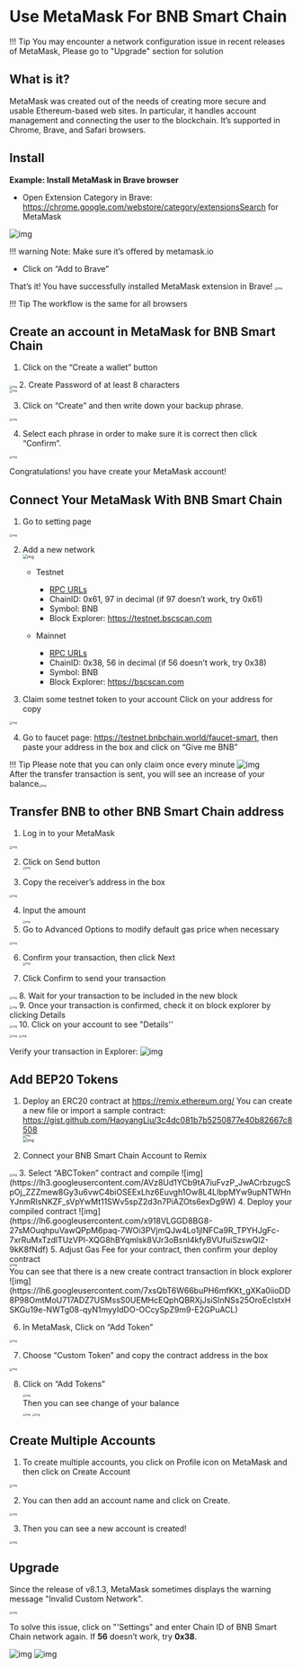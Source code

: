 # Use MetaMask For BNB Smart Chain


!!! Tip
    You may encounter a network configuration issue in recent releases of MetaMask, Please go to "Upgrade" section for solution


## What is it?

MetaMask was created out of the needs of creating more secure and usable Ethereum-based web sites. In particular, it handles account management and connecting the user to the blockchain.
It’s supported in Chrome, Brave, and Safari browsers.
## Install

**Example: Install MetaMask in Brave browser**

* Open Extension Category in Brave: https://chrome.google.com/webstore/category/extensionsSearch for MetaMask

![img](https://lh5.googleusercontent.com/JMX8XXKQLkARgzfJUsPDrW8VCTUuP0xsUcqRELilEUr7owNdb5lC1mtAFd8KwbBHKnSRf-T9Df50Yh9Cw88ni5w9bmTIKOqvNWkVpgD1NzU36hDpBRLivqCP1tmZXWhcj41cR3Ly)

!!! warning
    Note: Make sure it’s offered by metamask.io

* Click on “Add to Brave”

That’s it! You have successfully installed MetaMask extension in Brave!
<img src="https://lh5.googleusercontent.com/1Xct4vmkSVmPfqznMI4mEa_icigbKVQ0WeVftXE8MOjvk3kW9HJrdIDEoeTi8ARlv6rrlLHmtbhleMFuVmlf5NjIbluOBSQUgLU-HGAg518plJsdap5XXpNupZVCjiFZBaOsO4Ad" alt="img" style="zoom:33%;" />

!!! Tip
    The workflow is the same for all browsers

## Create an account in MetaMask for BNB Smart Chain

1. Click on the “Create a wallet” button

<img src="https://lh5.googleusercontent.com/Tnz34GivDYUUsCfoi4GZvJ-XXcACX2m5BamPzlQZ7nI71XBVrYYoCv-Kot4E24QHz3P3tzt31O9OeeV-Lbtn_ZrvYGNpp-GWIMWN82MdPslljJZMCwkfPM8SmsBGWL7bFcPTKWG-" alt="img" style="zoom:33%;" />
2. Create Password of at least 8 characters</br>
<img src="https://lh6.googleusercontent.com/q2Yq_dtl38CD2V41amALyCSr2IjrLeEYgpEQh1LKrI7iVWjzkWse0FdLPNlCb_qqjR6mI3vfkKxYgHemCBgHLkEPwPErBXb0ioGxC0GGEzGyh_JYz8kL3MukPll-xhgMpjZmDNXp" alt="img" style="zoom:33%;" />

3. Click on “Create” and then write down your backup phrase.

<img src="https://lh5.googleusercontent.com/hluBiNbCN4-8J31jX_5j2OqoNZZxb1WoApMr8RnxQ68FswgpD5D0WCZLb01nMVxDR57k-7WlDndvHEIgpB9pVHCr6O9KgenSPG6ayZrZ3D2wtZuWfTiu5Pbi_mDM19414i5FUDl4" alt="img" style="zoom:33%;" />

4. Select each phrase in order to make sure it is correct then click “Confirm”.

<img src="https://lh5.googleusercontent.com/rokxHmh0CZCjyIQqrngQm7qfEGRXbBvHoHuiZHvAon4_k0DLirngnQKqzucSJfrGdyVf-42IhwtDhz2C4PLm4dUjWH3rMrOTPqNC0kUYMSQEflF1ltbGwtiAYFQoxvyKfcNFGJCj" alt="img" style="zoom:33%;" />

Congratulations! you have create your MetaMask account!

## Connect Your MetaMask With BNB Smart Chain

1. Go to setting page</br>

<img src="https://lh5.googleusercontent.com/NqWPIv1MrMJ-W2wDKjxtdxcdFhDwiqhsZ6G6MY6FQnhxPTCCPfPHBJ59vBl1ddxpbfV11ufETWAolV1s9YjCYHPeJCKW1S-sr8gfjcFt3swXM-p3IgafNBqPZ86DvThK-I9gKbrw" alt="img" style="zoom:33%;" />

2. Add a new network</br><img src="https://lh5.googleusercontent.com/wRHX351ldc2PWT1wXE6U1NYyUkaEmVHVoA0Ex4LKz51prqRgwJcBCs2DhL0lQ3PVmE7Sv2dE02ReXcHlXNaf0lczFZtFl5htOtAzUYkDzu5eySe7y4wpcMaCzY6GaHv6NCXM1qZQ" alt="img" style="zoom:50%;" /></br>

      * Testnet
        * [RPC URLs](../developer/rpc.md)
        * ChainID: 0x61, 97 in decimal (if 97 doesn’t work, try 0x61)
        * Symbol: BNB
        * Block Explorer: https://testnet.bscscan.com

      * Mainnet
        * [RPC URLs](../developer/rpc.md)
        * ChainID: 0x38, 56 in decimal (if 56 doesn’t work, try 0x38)
        * Symbol: BNB
        * Block Explorer: https://bscscan.com

3. Claim some testnet token to your account
Click on your address for copy
<img src="https://lh3.googleusercontent.com/3-6iXj8gVhTYrhzkDHcRBWOMvkkfUwm2W8aDssNTZ5bFqCsjq1BlY-nhCJDZWwT8kx-9URnQur1JxmAot-3Nu1lhypqVM068MovqDlv-oXPDJtz4PwsNTYGM3TZM_F5uRlnUwrP3" alt="img" style="zoom:33%;" />

4. Go to faucet page: https://testnet.bnbchain.world/faucet-smart, then paste your address in the box and click on “Give me BNB”

!!! Tip
    Please note that you can only claim once every minute
![img](https://lh6.googleusercontent.com/DqxU17JcP9iW5f1yUujY5S8w2m32yv00jrQgJJ0vp_OptrNwCWotbb1_X7msseR72OpXSj8fxbLXhWZgpVEtaMJ_STof2D2mZcGsl6Qh4-KWJH8LsYu97SXySMToDnx15qS4po5z)</br>
After the transfer transaction is sent, you will see an increase of your balance<img src="https://lh6.googleusercontent.com/Azy6npo0J6hrV_H_X2-IfVcYHE7U6vaMEh2_GPnVb_5oKZSy9Qqa43QYlzEZlmgcJHnMYbyAvyFNJ16Opcn4xbNRO_6Z11Gnl0eePqOkwOfgOptGT0H9gWG2uepkRaHlYsOZ1w4b" alt="img" style="zoom:33%;" />

## Transfer BNB to other BNB Smart Chain address

1. Log in to your MetaMask</br>
<img src="https://lh3.googleusercontent.com/7HKZWIzMtfolKrO42OI6Zw3XCUj4CjKo15mXT8n_B3J6CC4Po3nDK59ORv2qvgL_G84I_JOYrnp3oNXcfSO3u0IsXBo4vvB3CpaberJ86ORb9_02campWQOyBr-Y07yYPI68qR85" alt="img" style="zoom: 33%;" />

2. Click on Send button</br><img src="https://lh6.googleusercontent.com/uLiVRN4qJW3DOxgq3zM-f5JFrZRe22ipiPOQq72IgEY4YlN6gUyJiJoWPO7cJTyblU9OtWtrkRJFe4XPLcMZk2Z06M75PnA1Ql9pw2CLUL1m1PZkhDOW3lJMlvUiAe4hDUwuwKTu" alt="img" style="zoom:33%;" />

3. Copy the receiver’s address in the box</br>
<img src="https://lh6.googleusercontent.com/m6RLRP6FeCy63skJ5KP6Qx94a9lzz1fLRuxpW1hf2FP932EpG7QjRaxmVNwFm4tYMp9OQvAf_xSqlO0XR-zVz5a5YXn6S7T1hprdg4n51YqjcX1jjlh-O5mw9EIjiPbiLDvs2goG" alt="img" style="zoom:33%;" />

4. Input the amount</br><img src="https://lh3.googleusercontent.com/Pg1DZtsQJuyWbYtZ4kwgpLeJ72jmQ30CYQWJ7YjclMjKEFaw4DZnMmM8Wzusf2p7dVwyNvcFagZulQXKTv1NAnbYR5CqvIaKWrBBRz85q94EkXev9gBa-CLtUazU-IWpZSRw6OfW" alt="img" style="zoom:33%;" />
5. Go to Advanced Options to modify default gas price when necessary </br>
<img src="https://lh6.googleusercontent.com/ffcVo2g2uczLTxksHa0wsZamfdPqtFWjsixSyQQPwWESztE1-didrWM8hdwhGCNOuf2qgmAujKywpB8Xr8ENd_awP8bVLoOjkzVrLhZnxOrperDAYd1fNJtS9_6_88cS2vDa-dGS" alt="img" style="zoom:33%;" />

6. Confirm your transaction, then click Next</br><img src="https://lh4.googleusercontent.com/vEK49MvskI51rOeENZsdh3hkdLWDCIGnPXdUAgIvcnMubfKGuyEvbcpBDDNCtxOyAKYDcQqerxpQae4WWuuTOhOYbHZWPRfJUZSwubYtejvDeLcYpLYOCU9pf7UexaOOC3ctP1fe" alt="img" style="zoom:33%;" />

7. Click Confirm to send your transaction</br>
<img src="https://lh6.googleusercontent.com/6zke1TXCT9l8uzT1RkUbOFyijv2xR8GwXVqNhVN1KRVzAONn-5h-jG0ffxxDWrXXPgbyJzpiAHUU56ADomzmac_Tkpt_zx2LGTpDrobcZDE-_Z8vF-IVgxPNW3cQIj-x8dfkeEQ2" alt="img" style="zoom:33%;" />
8. Wait for your transaction to be included in the new block</br>
<img src="https://lh5.googleusercontent.com/1QcOjIgBnGMPpA-b_RDi5T40ZL8uXlmjTVMpWFN-GOZHM14FQm7EEbIqKYZmv5F7f6P4dInjhvOScQ82Fo_qMMzp2ocXrBwL9zIXb4rnxtacSzQdAoBdBwBH8ckevoG-cuHdiGiu" alt="img" style="zoom:33%;" />
9. Once your transaction is confirmed, check it on block explorer by clicking Details </br>
  <img src="https://lh3.googleusercontent.com/QuX2cP0ZnhqnCY5xVOlodwRo1bEF126gM7XgjzLAZK2ZWlMa7z48dX-4rgC2nuiHC9-EOby69BuN-ANQtEQyL3JhnJm2KsAxAUbsEnlOK_5Wnj2Ir-J5CHC9TR8MN4bqYthY2BfB" alt="img" style="zoom:33%;" />
  10. Click on your account to see "Details''</br>
  <img src="https://lh3.googleusercontent.com/Ssn6x6ZcRHS1V-LuI1D7eRIjPgxQF1SxlUKxQuJ5NcpPkf77XVTC-tEEWmqkxS9esWOsaQo0Qw93I7_rX6M6_qmjlm_HGqLuCNL-fuDPDTKYHXObCGcb7xCL2kRI6uideSBdny_0" alt="img" style="zoom:33%;" />		      					<img src="https://lh4.googleusercontent.com/OrKkETdaAMyuqWFsaoh6ngdkS735NgR8pIYJYoXMflrGulBSQp3Z8tl3Ttugd2CftF4eHVBJFUV4KKPjbpMCQZ9qtOi10w81g08suXC9ukN4EQpwQEESXv4BwhsvjKiXquzHVngZ" alt="img" style="zoom:33%;" />

Verify your transaction in Explorer:
![img](https://lh4.googleusercontent.com/BOOwJeG2f0LYGZrud8rtD4fyGTMXWZO_EVcHE8Iiwo3VWHGCDPll6lEtp-aquCG6A_naVQbhYoHZm-mkSf0PIQdKjlyYzC-OXkHIncvryftHbSRjQxq0rg7CaORFskxSs2zhzDKG)

## Add BEP20 Tokens
1. Deploy an ERC20 contract at https://remix.ethereum.org/
You can create a new file or import a sample contract: <https://gist.github.com/HaoyangLiu/3c4dc081b7b5250877e40b82667c8508></br>
<img src="https://lh4.googleusercontent.com/Kzs4VR0Xq8JPnRUKasYl01i0bllJNPcTLjhDpzKAHrzsHUm3789-sXs3m0UQZxjk8E4MOugCdga2_7JemvdGcxl_yqhK1Jc4vRan6ZxCo8CUv2BxmIrBPsTcBMEsNrHqfNpkxyU2" alt="img" style="zoom:33%;" /></br><img src="https://lh5.googleusercontent.com/Jgip5Dl46QEEiDo1Gpy9Oc4tuPhqyV9QTwI_72PmJOTG8Fd2K_6BG5K8X-U_OvE2u6fjfXUKvVuxL-hITWweD2aX5GUP4nggR4qwTILRdXyM1tZDSxcYf1DDc0PmQYJK5D24WSVC" alt="img" style="zoom:50%;" />

2. Connect your BNB Smart Chain Account to Remix</br>
<img src="https://lh4.googleusercontent.com/ZxPg5aaTnSArl6j0z5twRbJTRuN7S7IlkFFWL1gkai1EoHDYXTdHJvqL2iREmEIq5c4ERY2BN3Sf180fE77ti8-6BoWGrCV7G68SV9a2HTVYmM7rONn7ARZHVMwnzSXGQmliIT32" alt="img" style="zoom:33%;" />
3. Select “ABCToken” contract and compile
![img](https://lh3.googleusercontent.com/AVz8Ud1YCb9tA7iuFvzP_JwACrbzugcSpOj_ZZZmew8Gy3u6vwC4biOSEExLhz6Euvgh1Ow8L4LIbpMYw9upNTWHnYJnmRlsNKZF_sVpYwMt11SWv5spZ2d3n7PiAZOts6exDg9W)
4. Deploy your compiled contract
![img](https://lh6.googleusercontent.com/x918VLGGD8BG8-27sMOuqhpuVawQPpM6paq-7WOi3PVjmQJw4Lo1jlNFCa9R_TPYHJgFc-7xrRuMxTzdlTUzVPl-XQG8hBYqmlsk8VJr3oBsnI4kfyBVUfuiSzswQl2-9kK8fNdf)
5. Adjust Gas Fee for your contract, then confirm your deploy contract</br>
<img src="https://lh5.googleusercontent.com/ciF5AVMG8DziCOjktsUAPdPlEgaqsrBOfLc0cYtYX1kWm1GgKNNmSLKqWuR628sQKU4iKXyE1mIT2h2ownM3POMUu6tdMuFUebmYVLy2d54l6j30yJrGr6ymX_tlQHDTWjKIgzCx" alt="img" style="zoom:33%;" /></br>
You can see that there is a new create contract transaction in block explorer
![img](https://lh6.googleusercontent.com/7xsQbT6W66buPH6mfKKt_gXKa0iioDD8P98OmtMoU717ADZ7USMssS0UEMHcEQphQBRXjJsiSInNSs25OroEcIstxHSKGu19e-NWTg08-qyN1myyIdDO-OCcySpZ9m9-E2GPuACL)

6. In MetaMask, Click on “Add Token”</br>
<img src="https://lh6.googleusercontent.com/oztOHGoDrNjAa0UuBvWmhBATmUIovWu9svZff_Wwl2LVl3qZosdjHRQVQhZT-ImWYQS5P82TzzlOl_trfGgURBrlp8pORngqC40ho72lN6JsG2pr2nN6x-W8reGcz1CiqJGYyStX" alt="img" style="zoom:33%;" />

7. Choose “Custom Token” and copy the contract address in the box</br>
<img src="https://lh3.googleusercontent.com/IotGapmGylVAuwIS5JpXjLVF4faQ3Kzv8Bznc3tkue_MJv8lP6C_RRYFktcMnBmi0gAcIGeYs5nlqj5Ip8o_p2enVXF478dCWpA1Ni4YGHpFtdbrXybXXdGelX2coOGTnJ9Tc9er" alt="img" style="zoom:33%;" />

8. Click on “Add Tokens”</br>
<img src="https://lh4.googleusercontent.com/K8Ry7dTB-2qV9J0W04L_RGK7LD8rim_gOXZlDyahgCnPo1q_2RnRcOuQ-mrgmi9zgDbSYt1N6SY7_am0uk1dmJGUJJ0pcriClmCOfR9OdVq4uL7AQfJftpk16sMtTyo4yRY3WxCW" alt="img" style="zoom:33%;" /></br>
Then you can see change of your balance</br>
<img src="https://lh3.googleusercontent.com/PPvqLu8VePVzrlR281HHnmclkj3qcRsKWA3zvJsUyCKiTP2NkOeI11v88DEUgma7KHg3OzU4N0Fko_8XRrXVJEFGtNlSd0D9elxjwypO0MGG9BrRBh5KGsVYEuAj1gIxo5XK5Wfu" alt="img" style="zoom:33%;" />                                <img src="https://lh5.googleusercontent.com/jhQwd9OYfxLMBTlREiy_igjx5AFGa_pTwpEG9sc6Vvkf0YGzuwyZtLUylFEF0OQwpOYIFxwt7PNRARQHYsAxNjfUHwcRR6M09YxRdHBDsfTTHlsDXkgUIEyzAc6PRCGIAh4EuuFB" alt="img" style="zoom:33%;" />

## Create Multiple Accounts

1. To create multiple accounts, you click on Profile icon on MetaMask and then click on Create Account</br>
<img src="https://lh6.googleusercontent.com/2Xza8K_NtkE63R1j3NwBH7rxsay9zOKu_v-3fawtt86On_vGavW87c1qUP0JpfIaWRc5QPTk6ZqC6bmm_-6-829WnU5woMXKh7BM0-0OkraO55LKYMwuZxEZ3R2k0-SsyNnh4cNc" alt="img" style="zoom:33%;" />

2. You can then add an account name and click on Create.</br>
<img src="https://lh6.googleusercontent.com/86QMeVAhod3bDV_3ZqoWVB-D-E4CdPyb4iJdbvbBGwVPrcN0ZBqYeRYqf9gk9C4DxzW0Z86KK0a8vf2CKQGB6NlqGFKv95gON5LrtXL4-uT1LLMvSmdYePEa1ilD9MswEbpwtMGP" alt="img" style="zoom:33%;" />

3. Then you can see a new account is created!</br>
<img src="https://lh5.googleusercontent.com/uhVQO7NLq_x9y8oBSfmT0PB4SohfUKUSZwN5qxxF6xA_6vNgU-QRpAQENdLQRk8hyc_gSukrAUqosIv_OUcJv5AviDn2TQ_6U8QWXx02HgigXO7w5BRL3If3Mrx3KOHRWw7ay3U8" alt="img" style="zoom:33%;" />

## Upgrade

Since the release of v8.1.3, MetaMask sometimes displays the warning message "Invalid Custom Network".  

<img src="https://lh6.googleusercontent.com/AbMd49RFlERw1E_OpmURgZxqYHqHOXpPJLtT-ysIB2oAwmVf054jzQndDxJOfqj-FFCR_Beb1LTXvw6T7TvO03aVlHGmEaE1N2J5mg5kUm-dbcaXnlLH-0RLM-SGV0brrlweEyrQ" alt="img" style="zoom:33%;" />

To solve this issue, click on "'Settings" and enter Chain ID of BNB Smart Chain network again. If **56** doesn’t work, try **0x38**. 

<img src="https://lh5.googleusercontent.com/wRHX351ldc2PWT1wXE6U1NYyUkaEmVHVoA0Ex4LKz51prqRgwJcBCs2DhL0lQ3PVmE7Sv2dE02ReXcHlXNaf0lczFZtFl5htOtAzUYkDzu5eySe7y4wpcMaCzY6GaHv6NCXM1qZQ" alt="img"  />

<img src="https://lh6.googleusercontent.com/vKWf01WY7u0bFp1Iww2VgFzqnk_Zw2yhBQfBCfG2UAE5aHJOZouYGNGGS1C1w5yvEMzmynwRcE1gwZS9VZ1akfyQItzF6-2Sw5I9M33w4caHqnKoAN2GhajkqqQYBnc-IiOkGrMg" alt="img"  />
